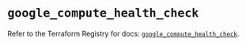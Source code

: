 # `google_compute_health_check`

Refer to the Terraform Registry for docs: [`google_compute_health_check`](https://registry.terraform.io/providers/hashicorp/google/6.5.0/docs/resources/compute_health_check).
